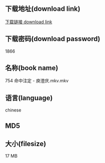 ## 下载地址(download link)
[下载链接 download link](https://tutu365.netlify.app/?s=754+%E5%91%BD%E4%B8%AD%E6%B3%A8%E5%AE%9A+-+%E5%BA%BE%E6%BE%84%E5%BA%86.mkv)

## 下载密码(download password)
1866

## 名称(book name)
754 命中注定 - 庾澄庆.mkv.mkv

## 语言(language)
chinese

## MD5


## 大小(filesize)
17 MB
